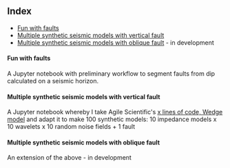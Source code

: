 ## Index ##

* [Fun with faults](https://github.com/mycarta/faults/blob/master/fun_with_faults.ipynb)
* [Multiple synthetic seismic models with vertical fault](https://github.com/mycarta/faults/blob/master/Multiple_synthetic_seismic_models_with_fault.ipynb)
* [Multiple synthetic seismic models with oblique fault](https://github.com/mycarta/faults/blob/master/notebooks_dev/Multiple_synthetic_seismic_models_with_oblique_faults.ipynb) - in development


#### Fun with faults ####
A Jupyter notebook with preliminary workflow to segment faults from dip calculated on a seismic horizon.

#### Multiple synthetic seismic models with vertical fault ####
A Jupyter notebook whereby I take Agile Scientific's [x lines of code, Wedge model](https://github.com/agile-geoscience/xlines/blob/master/notebooks/00_Synthetic_wedge_model.ipynb) and adapt it to make 100 synthetic models: 10 impedance models x 10 wavelets x 10 random noise fields + 1 fault

#### Multiple synthetic seismic models with oblique fault ####
An extension of the above - in development


